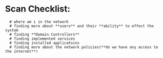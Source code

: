 # Scan Checklist:
      # where am i in the network
      # finding more about **users** and their **ability** to effect the system
      # finding **Domain Controllers**
      # finding implemented services
      # finding installed applicatoins
      # finding more about the network policies(**do we have any access to the internet**)
